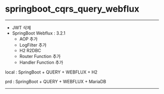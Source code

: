# springboot_cqrs_query_webflux

***


- JWT 삭제
- SpringBoot Webflux : 3.2.1
  - AOP 추가
  - LogFilter 추가
  - H2 R2DBC
  - Router Function 추가
  - Handler Function 추가

local : SpringBoot +  QUERY + WEBFLUX + H2 

prd : SpringBoot +  QUERY + WEBFLUX + MariaDB

***
